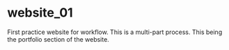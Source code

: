 # website_01
First practice website for workflow.
This is a multi-part process.
This being the portfolio section of the website.


